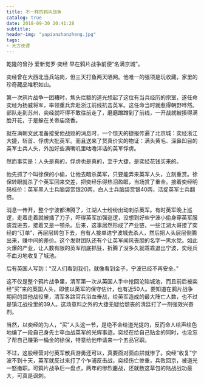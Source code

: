 ```yaml
---
title: 不一样的鸦片战争
catalog: true
date: 2018-09-30 20:41:28
subtitle:
header-img: "yapianzhanzheng.jpg"
tags:
- 天方夜谭
---
```

乾隆的曾孙 爱新觉罗·奕经 早在鸦片战争前便“名满京城”。

奕经曾在大西北当兵站岗，但三天打鱼两天晒网。他唯一的强项是玩收藏，家里的珍奇藏品堆积如山。

第一次鸦片战争一团糟时，焦头烂额的道光想起了这位有当兵经历的宗室，遂任命奕经为扬威将军，率领重兵奔赴浙江前线抗击英军。这任命当时就惹得朝野哗然。部队走到苏州，奕经就吓得不敢往前走了，磨磨蹭蹭到了前线，一开战就被揍得满脸开花，于是躲在关帝庙烧香。

就在满朝文武准备接受他战败的消息时，一个惊天的捷报传遍了北京城：奕经浙江大捷，斩首、俘虏大批英军。而且送来了货真价实的物证：满头黄毛、深鼻凹目的英军士兵人头，外加好些满嘴叽里咕噜洋话的英军俘虏。

然而事实是：人头是真的，俘虏也是真的，至于大捷，是奕经花钱买来的。

他先抓了个叫徐保的小偷，让他去暗杀英军，只要能弄来英军人头，立刻重赏。徐保转眼就杀了个英军回来交差，把奕经乐得热泪盈眶，当场赏了重金。接着奕经明码标价：英军黑人士兵脑袋赏银20两，白人士兵脑袋赏银40两，活捉英军士兵翻倍。

消息一传开，整个宁波都沸腾了，江湖人士纷纷出动刺杀英军。有时英军晚上巡逻，走着走着就被捅了刀子，吓得英军加强巡逻，没想到好些宁波小偷身穿英军服装混进去，接着又是一顿杀。后来，这事居然形成了产业链，一些江湖大哥接了奕经的“订单”，再层层转包下去，自有人接单进宁波城去杀人，然后把人头层层倒腾出来，赚中间的差价。这个发财团队还有个让英军闻风丧胆的名字一黑水党。如此火爆的产业，让人数有限的英军彻底抓狂，折腾了没多久就乖乖退出宁波，奕经兵不血刃地收复了城池。

后有英国人写到：“汉人们看到我们，就像看到金子，宁波已经不再安全。”

这不仅是整个鸦片战争里，清军第一次从英国人手中抢回沦陷城池，而且前后被奕经“买”来的英国人头，即使以英军的保守估计，也有近50人。要知道在鸦片战争期间的其他战役里，清军各路官兵浴血奋战，给英军造成的最大阵亡人数，也不过是镇江战役里的39人。这场意料之外的大捷无疑给颓丧的清廷打了一剂强效兴奋剂。

当然，以奕经的为人，“买”人头这一节，是绝不会给道光提的，反而命人绘声绘色地编了一段自己身先士卒血战英军的光辉事迹。奕经在给自己贴金的同时，也没忘了帮自己赚第一桶金的徐保，特意给他申请来一个五品官职。

不过，这般经营对付英军散兵游勇还可以，真要面对面血拼就惨了。奕经“收复”宁波不到十天，英军就反过来打了个乍浦反击战，奕经伤亡惨重，兵败回京，被道光一怒撤职。可鸦片战争后一盘点，两年的惨烈鏖战，还就数这草包的陆战战功最大，可真是讽刺。
